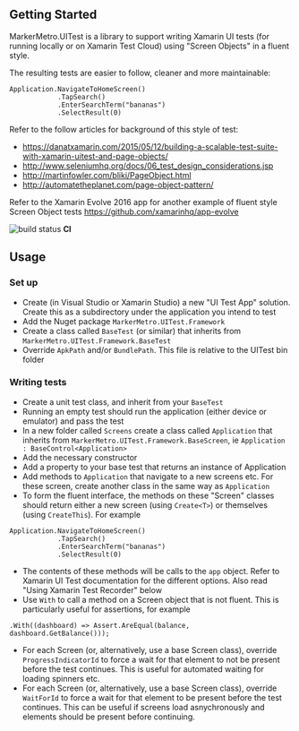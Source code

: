 
## Getting Started

MarkerMetro.UITest is a library to support writing Xamarin UI tests (for running locally or on Xamarin Test Cloud) using "Screen Objects" in a fluent style.

The resulting tests are easier to follow, cleaner and more maintainable:
~~~
Application.NavigateToHomeScreen()
            .TapSearch()
            .EnterSearchTerm("bananas")
            .SelectResult(0)
~~~

Refer to the follow articles for background of this style of test:

- https://danatxamarin.com/2015/05/12/building-a-scalable-test-suite-with-xamarin-uitest-and-page-objects/
- http://www.seleniumhq.org/docs/06_test_design_considerations.jsp
- http://martinfowler.com/bliki/PageObject.html
- http://automatetheplanet.com/page-object-pattern/

Refer to the Xamarin Evolve 2016 app for another example of fluent style Screen Object tests
https://github.com/xamarinhq/app-evolve

![build status](http://alice.markermetro.com/app/rest/builds/buildType:(id:MarkerMetroUITest_CI)/statusIcon) **CI**

## Usage

### Set up
* Create (in Visual Studio or Xamarin Studio) a new "UI Test App" solution. Create this as a subdirectory under the application you intend to test
* Add the Nuget package ```MarkerMetro.UITest.Framework```
* Create a class called ```BaseTest``` (or similar) that inherits from ```MarkerMetro.UITest.Framework.BaseTest```
* Override ```ApkPath``` and/or ```BundlePath```. This file is relative to the UITest bin folder

### Writing tests
* Create a unit test class, and inherit from your ```BaseTest```
* Running an empty test should run the application (either device or emulator) and pass the test
* In a new folder called ```Screens``` create a class called ```Application``` that inherits from ```MarkerMetro.UITest.Framework.BaseScreen```, ie ```Application : BaseControl<Application>```
* Add the necessary constructor
* Add a property to your base test that returns an instance of Application
* Add methods to ```Application``` that navigate to a new screens etc. For these screen, create another class in the same way as ```Application```
* To form the fluent interface, the methods on these "Screen" classes should return either a new screen (using ```Create<T>```) or themselves (using ```CreateThis```). For example
~~~
Application.NavigateToHomeScreen()
            .TapSearch()
            .EnterSearchTerm("bananas")
            .SelectResult(0)
~~~
* The contents of these methods will be calls to the ```app``` object. Refer to Xamarin UI Test documentation for the different options. Also read "Using Xamarin Test Recorder" below
* Use ```With``` to call a method on a Screen object that is not fluent. This is particularly useful for assertions, for example 
~~~
.With((dashboard) => Assert.AreEqual(balance, dashboard.GetBalance()));
~~~
* For each Screen (or, alternatively, use a base Screen class), override ```ProgressIndicatorId``` to force a wait for that element to not be present before the test continues. This is useful for automated waiting for loading spinners etc.
* For each Screen (or, alternatively, use a base Screen class), override ```WaitForId``` to force a wait for that element to be present before the test continues. This can be useful if screens load asnychronously and elements should be present before continuing.

